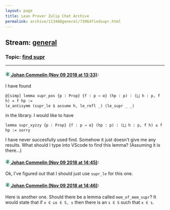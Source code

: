 ```yaml
---
layout: page
title: Lean Prover Zulip Chat Archive 
permalink: archive/113488general/73964findsupr.html
---
```


## Stream: [general](index.html)
### Topic: [find supr](73964findsupr.html)

---

#### [![Click to go to Zulip](../../assets/img/zulip2.png) Johan Commelin (Nov 09 2018 at 13:33)](https://leanprover.zulipchat.com/#narrow/stream/113488-general/topic/find%20supr/near/147368449):
I have found
```lean
@[simp] lemma supr_pos {p : Prop} {f : p → α} (hp : p) : (⨆ h : p, f h) = f hp :=
le_antisymm (supr_le $ assume h, le_refl _) (le_supr _ _)
```
in the library. I would like to have
```lean
lemma supr_xyzzy {p : Prop} {f : p → α} (hp : p) : (⨆ h : p, f h) ≤ f hp := sorry
```
I have never succesfully used find. Somehow it just doesn't give me any results. What should I type into VScode to find this lemma? (Assuming it is there...)

#### [![Click to go to Zulip](../../assets/img/zulip2.png) Johan Commelin (Nov 09 2018 at 14:45)](https://leanprover.zulipchat.com/#narrow/stream/113488-general/topic/find%20supr/near/147372143):
Ok, I've figured out that I should just use `supr_le` for this one.

#### [![Click to go to Zulip](../../assets/img/zulip2.png) Johan Commelin (Nov 09 2018 at 14:46)](https://leanprover.zulipchat.com/#narrow/stream/113488-general/topic/find%20supr/near/147372222):
Here is another one. Should there be a lemma called `mem_of_mem_supr`?
It would state that if `x ∈ ⊔s ∈ S, s` then there is an `s ∈ S` such that `x ∈ s`.

